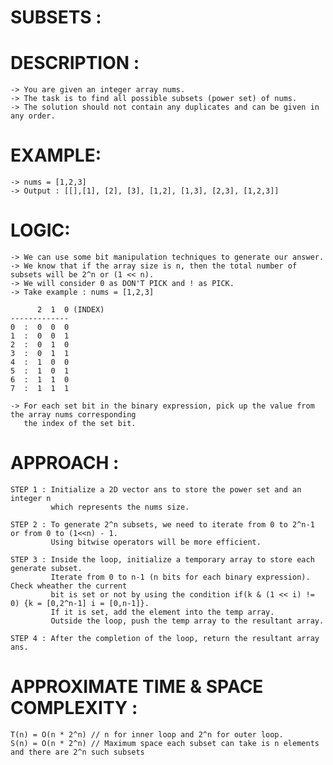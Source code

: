 # SUBSETS : 

# DESCRIPTION :
    -> You are given an integer array nums.
    -> The task is to find all possible subsets (power set) of nums.
    -> The solution should not contain any duplicates and can be given in any order.

# EXAMPLE:
    -> nums = [1,2,3]
    -> Output : [[],[1], [2], [3], [1,2], [1,3], [2,3], [1,2,3]]

# LOGIC:
    -> We can use some bit manipulation techniques to generate our answer.
    -> We know that if the array size is n, then the total number of subsets will be 2^n or (1 << n).
    -> We will consider 0 as DON'T PICK and ! as PICK.
    -> Take example : nums = [1,2,3]

          2  1  0 (INDEX)
    -------------
    0  :  0  0  0
    1  :  0  0  1
    2  :  0  1  0
    3  :  0  1  1
    4  :  1  0  0
    5  :  1  0  1
    6  :  1  1  0
    7  :  1  1  1

    -> For each set bit in the binary expression, pick up the value from the array nums corresponding
       the index of the set bit.

# APPROACH :
    STEP 1 : Initialize a 2D vector ans to store the power set and an integer n
             which represents the nums size.

    STEP 2 : To generate 2^n subsets, we need to iterate from 0 to 2^n-1 or from 0 to (1<<n) - 1.
             Using bitwise operators will be more efficient. 

    STEP 3 : Inside the loop, initialize a temporary array to store each generate subset.
             Iterate from 0 to n-1 (n bits for each binary expression). Check wheather the current
             bit is set or not by using the condition if(k & (1 << i) != 0) {k = [0,2^n-1] i = [0,n-1]}. 
             If it is set, add the element into the temp array.
             Outside the loop, push the temp array to the resultant array.

    STEP 4 : After the completion of the loop, return the resultant array ans.

# APPROXIMATE TIME & SPACE COMPLEXITY :
    T(n) = O(n * 2^n) // n for inner loop and 2^n for outer loop.
    S(n) = O(n * 2^n) // Maximum space each subset can take is n elements and there are 2^n such subsets
